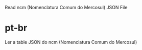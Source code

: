 Read ncm (Nomenclatura Comum do Mercosul) JSON File

# pt-br<br>
Ler a table JSON do ncm (Nomenclatura Comum do Mercosul) 
